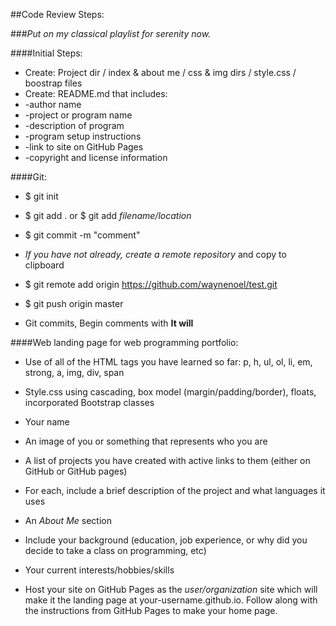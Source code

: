 ##Code Review Steps:

###*Put on my classical playlist for serenity now.*

####Initial Steps:

*	Create: Project dir / index & about me / css & img dirs / style.css / boostrap files
*	Create: README.md that includes:
*	-author name
*	-project or program name
*	-description of program
*	-program setup instructions
*	-link to site on GitHub Pages
*	-copyright and license information

####Git:
* $ git init
* $ git add . or $ git add *filename/location*
* $ git commit -m "comment"
* *If you have not already, create a remote repository* and copy to clipboard
* $ git remote add origin https://github.com/waynenoel/test.git
* $ git push origin master


*	Git commits, Begin comments with **It will**


####Web landing page for web programming portfolio:
*	Use of all of the HTML tags you have learned so far: p, h, ul, ol, li, em, strong, a, img, div, span
*	Style.css using cascading, box model (margin/padding/border), floats, incorporated Bootstrap classes

*	Your name
*	An image of you or something that represents who you are
*	A list of projects you have created with active links to them (either on GitHub or GitHub pages)
*	For each, include a brief description of the project and what languages it uses
*	An *About Me* section
*	Include your background (education, job experience, or why did you decide to take a class on programming, etc)
*	Your current interests/hobbies/skills
*	Host your site on GitHub Pages as the *user/organization* site which will make it the landing page at your-username.github.io. Follow along with the instructions from GitHub Pages to make your home page.
